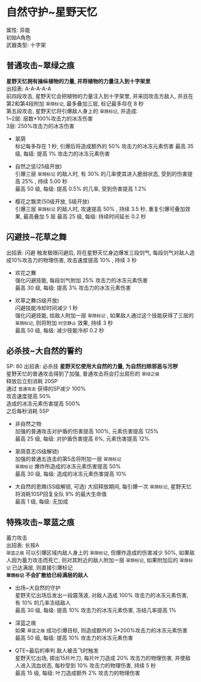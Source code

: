 # 自然守护~星野天忆
属性: 异能  
初始A角色  
武器类型: 十字架

## 普通攻击~翠绿之痕
**星野天忆拥有操纵植物的力量, 并将植物的力量注入到十字架里**  
出招表: A-A-A-A-A  
前四段攻击, 星野天忆会把植物的力量注入到十字架里, 并来回攻击方敌人, 并且在第2和第4段附加 `翠荫标记`, 最多叠加三层, 标记最多存在 8 秒  
第五段攻击, 星野天忆将引爆敌人身上的 `翠荫标记`, 并造成:  
1~2层: 层数*100%攻击力的冰冻伤害  
3层: 250%攻击力的冰冻伤害  

+ 翠荫  
    标记每多存在 1 秒, 引爆后将造成额外的 50% 攻击力的冰冻元素伤害
    最高 35 级, 每级: 提高 1% 攻击力的冰冻元素伤害

+ 自然之惩(25级开放)  
    引爆三层 `翠荫标记` 的敌人时, 有 30% 的几率使其进入脆弱状态, 受到的伤害提高 25% , 持续 5.00 秒  
    最高 50 级, 每级: 提高 0.5% 的几率, 受到伤害提高 1.2%

+ 樱花之飘灵(50级开放, S级开放)  
    引爆三层 `翠荫标记` 的敌人时, 攻速提高 50% , 持续 3.5 秒, 重复引爆可叠加效果, 最高叠加 5 层
    最高 25 级, 每级: 持续时间延长 0.2 秒  

## 闪避技~花草之舞
出招表: 闪避
触发极限闪避后, 将在星野天忆身边爆发三段剑气, 每段剑气对敌人造成10%攻击力的物理伤害, 攻击速度提高 10% , 持续 3 秒  

+ 欢花之舞  
    强化闪避技能, 每段剑气附加 25% 攻击力的冰冻元素伤害  
    最高 30 级, 每级: 提高 3% 攻击力的冰冻元素伤害

+ 欢草之舞(S级开放)  
    闪避技能冷却时间减少 1 秒  
    强化闪避技能, 给敌人附加一层 `翠荫标记` , 如果敌人通过这个技能获得了三层的 `翠荫标记`, 则将附加 `时空静止` 效果, 持续 3 秒  
    最高 50 级, 每级: 减少技能冷却 0.2 秒

## 必杀技~大自然的誓约
SP: 80
出招表: 必杀技
**星野天忆使用大自然的力量, 为自然扫除邪恶与污秽**  
星野天忆的普通攻击得到了加强, 普通攻击将会打出扇形的 `翠绿之痕`   
释放后立刻消耗 20SP  
通过 `普通攻击` 获得的SP减少 100%  
攻击速度提高 50%  
造成的冰冻元素伤害提高 500%  
之后每秒消耗 5SP  

+ 非自然之物  
    加强的普通攻击对护盾的伤害提高 100%, 元素伤害提高 125%  
    最高 25 级, 每级: 对护盾伤害提高 8%, 元素伤害提高 12%  

+ 翠荫意志(S级解锁)  
    加强的普通五连击的第5击将附加一层 `翠荫标记`  
    `翠荫标记` 爆炸所造成的冰冻元素伤害提高 50%  
    最高 30 级, 每级: 造成的冰冻元素伤害提高 10%

+ 大自然的恩赐(SS级解锁, 可选)
    大招释放期间, 每引爆一次 `翠荫标记`, 星野天忆将消耗10SP回复全队 9% 的最大生命值  
    最高 1 级, 每级: 无加成

## 特殊攻击~翠蓝之痕
蓄力攻击  
出招表: 长按A  
`翠蓝之痕` 可以引爆区域内敌人身上的 `翠荫标记`, 但爆炸造成的伤害减少 50%, 如果敌人因为蓄力攻击而死亡, 则对其附近的敌人附加一层 `翠荫标记`, 如果附加后的 `翠荫标记` 已达满层, 则直接引爆标记  
**`翠荫标记` 不会扩散给已经满层的敌人**  

+ 出场~大自然的守护  
    星野天忆出场后发出一段震荡波, 对敌人造成 100% 攻击力的冰冻元素伤害, 有 10% 的几率冻结敌人  
    最高 30 级, 每级: 提高 10% 攻击力的冰冻元素伤害, 冻结几率提高 1%  

+ 深蓝之痕  
    如果 `翠蓝之痕` 成功引爆目标, 则造成额外的 3*200%攻击力的冰冻元素伤害  
    最高 50 级, 每级: 提高 10% 攻击力的冰冻元素伤害  

+ QTE~最后的审判
    敌人被击飞时触发  
    星野天忆出场, 掷出15片叶刀, 每片叶刀造成 20% 攻击力的物理伤害, 并使敌人进入流血状态, 每秒受到 10% 攻击力的物理伤害, 持续 5 秒  
    最高 15 级, 每级: 叶刀造成额外 2% 攻击力的物理伤害